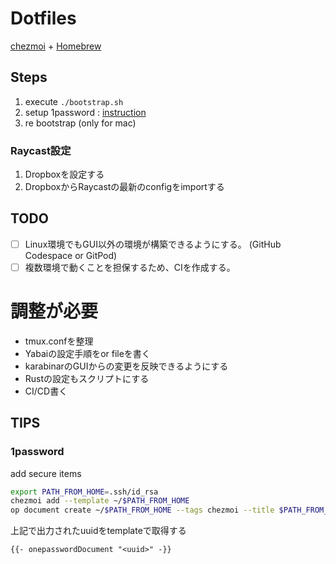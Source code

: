 # Dotfiles
[chezmoi](https://www.chezmoi.io/) + [Homebrew](https://brew.sh/)

## Steps
1. execute `./bootstrap.sh`
2. setup 1password : [instruction](https://developer.1password.com/docs/cli/get-started/)
3. re bootstrap (only for mac)

### Raycast設定
1. Dropboxを設定する
2. DropboxからRaycastの最新のconfigをimportする

## TODO
- [ ] Linux環境でもGUI以外の環境が構築できるようにする。 (GitHub Codespace or GitPod)
- [ ] 複数環境で動くことを担保するため、CIを作成する。

# 調整が必要
- tmux.confを整理
- Yabaiの設定手順をor fileを書く
- karabinarのGUIからの変更を反映できるようにする
- Rustの設定もスクリプトにする
- CI/CD書く

## TIPS
### 1password
add secure items
```sh
export PATH_FROM_HOME=.ssh/id_rsa
chezmoi add --template ~/$PATH_FROM_HOME
op document create ~/$PATH_FROM_HOME --tags chezmoi --title $PATH_FROM_HOME --vault dev
```
上記で出力されたuuidをtemplateで取得する
```
{{- onepasswordDocument "<uuid>" -}}
```
